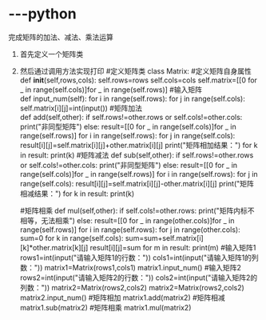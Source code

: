 # ---python
完成矩阵的加法、减法、乘法运算
1. 首先定义一个矩阵类
2. 然后通过调用方法实现打印
#定义矩阵类
class Matrix:
    #定义矩阵自身属性
    def __init__(self,rows,cols):
        self.rows=rows
        self.cols=cols
        self.matrix=[[0 for _ in range(self.cols)]for _ in range(self.rows)]
    #输入矩阵  
    def input_num(self):
        for i in range(self.rows):
            for j in range(self.cols):
                self.matrix[i][j]=int(input())
    #矩阵加法            
    def add(self,other):
        if self.rows!=other.rows or self.cols!=other.cols:
            print("非同型矩阵")
        else:
            result=[[0 for _ in range(self.cols)]for _ in range(self.rows)]
            for i in range(self.rows):
                for j in range(self.cols):
                    result[i][j]=self.matrix[i][j]+other.matrix[i][j]
            print("矩阵相加结果：")
            for k in result:
                print(k)
    #矩阵减法
    def sub(self,other):
        if self.rows!=other.rows or self.cols!=other.cols:
            print("非同型矩阵")
        else:
            result=[[0 for _ in range(self.cols)]for _ in range(self.rows)]
            for i in range(self.rows):
                for j in range(self.cols):
                    result[i][j]=self.matrix[i][j]-other.matrix[i][j]
            print("矩阵相减结果：")
            for k in result:
                print(k)

    #矩阵相乘
    def mul(self,other):
        if self.cols!=other.rows:
            print("矩阵内标不相等，无法相乘")
        else:
            result=[[0 for _ in range(other.cols)]for _ in range(self.rows)]
            for i in range(self.rows):
                for j in range(other.cols):
                    sum=0
                    for k in range(self.cols):
                        sum=sum+self.matrix[i][k]*other.matrix[k][j]
                    result[i][j]=sum
        for m in result:
            print(m)
#输入矩阵1
rows1=int(input("请输入矩阵1的行数："))
cols1=int(input("请输入矩阵1的列数："))
matrix1=Matrix(rows1,cols1)
matrix1.input_num()
#输入矩阵2
rows2=int(input("请输入矩阵2的行数："))
cols2=int(input("请输入矩阵2的列数："))
matrix2=Matrix(rows2,cols2)
matrix2=Matrix(rows2,cols2)
matrix2.input_num()
#矩阵相加
matrix1.add(matrix2)
#矩阵相减
matrix1.sub(matrix2)
#矩阵相乘
matrix1.mul(matrix2)
